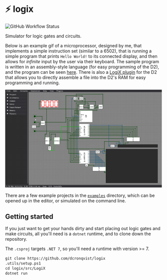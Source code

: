 # ⚡ logix 

![GitHub Workflow Status](https://img.shields.io/github/actions/workflow/status/dcronqvist/logix/tests.yml?branch=master&label=tests)

Simulator for logic gates and circuits.

Below is an example gif of a microprocessor, designed by me, that implements a simple instruction set (similar to a 6502), that is running a simple program that prints `Hello World!` to its connected display, and then allows for _infinite_ input by the user via their keyboard. The sample program is written in an assembly-style language (for easy programming of the D2), and the program can be seen [here](/examples/d2/hw-keyboard.s). There is also a [LogiX plugin](/examples/d2/d2-plugin/) for the D2 that allows you to directly assemble a file into the D2's RAM for easy programming and running.

![Showcasing the D2 processor](media/d2_showcase.gif)

There are a few example projects in the [`examples`](/examples/) directory, which can be opened up in the editor, or simulated on the command line.

## Getting started

If you just want to get your hands dirty and start placing out logic gates and make circuits, all you'll need is a `dotnet` runtime, and to clone down the repository.

The `.csproj` targets `.NET 7`, so you'll need a runtime with version >= 7.

```
git clone https://github.com/dcronqvist/logix
.utils/setup.ps1
cd logix/src/LogiX
dotnet run
```
